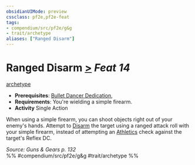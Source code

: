 ```yaml
---
obsidianUIMode: preview
cssclass: pf2e,pf2e-feat
tags:
- compendium/src/pf2e/g&g
- trait/archetype
aliases: ["Ranged Disarm"]
---
```

# Ranged Disarm  [>](chapter-9-playing-the-game.md#Actions "Single Action") *Feat 14*  
[archetype](archetype.md "Archetype Feat Trait")  

- **Prerequisites**: [Bullet Dancer Dedication](bullet-dancer-dedication-g-g.md),
- **Requirements**: You're wielding a simple firearm.
- **Activity** Single Action

When using a simple firearm, you can shoot objects right out of your enemy's hands. Attempt to [Disarm](Reference/Rules/Actions/disarm.md) the target using a ranged attack roll with your simple firearm, instead of attempting an [Athletics](skills.md#Athletics) check against the target's Reflex DC.

*Source: Guns & Gears p. 132*  
%% #compendium/src/pf2e/g&g #trait/archetype %%